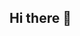 ## Hi there 👋

<!--
**Asheart-code/Asheart-code** is a ✨ _special_ ✨ repository because its `README.md` (this file) appears on your GitHub profile.

Here are some ideas to get you started:

- 🔭 I’m currently working on making classrooms more efficient via software
- 🌱 I’m currently learning Java
- 😄 Pronouns: Any/All
